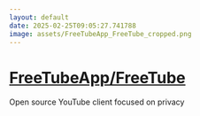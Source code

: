 ```yaml
---
layout: default
date: 2025-02-25T09:05:27.741788
image: assets/FreeTubeApp_FreeTube_cropped.png
---
```


# [FreeTubeApp/FreeTube](https://github.com/FreeTubeApp/FreeTube)

Open source YouTube client focused on privacy
